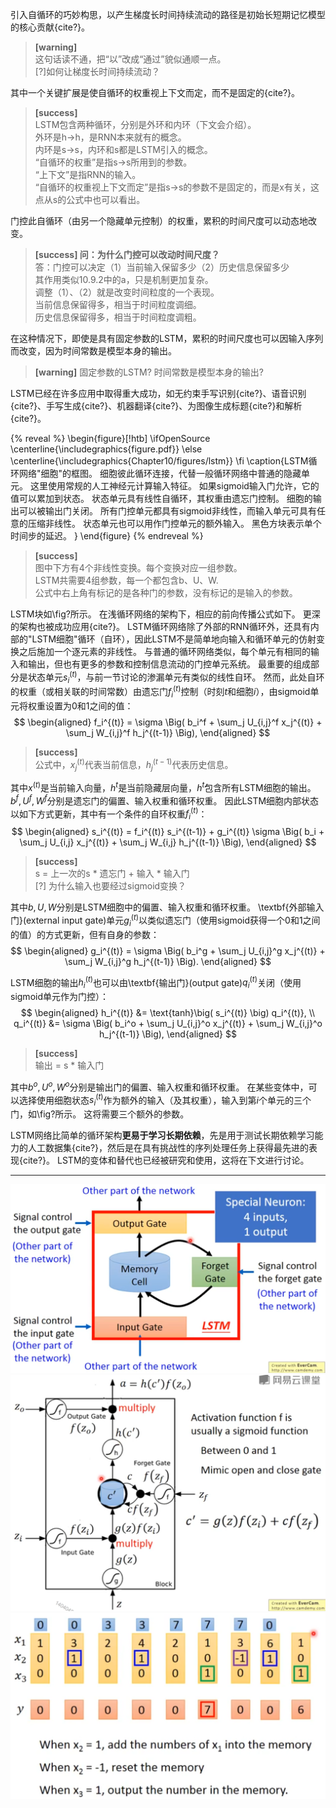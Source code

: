 引入自循环的巧妙构思，以产生梯度长时间持续流动的路径是初始长短期记忆模型的核心贡献{cite?}。  
> **[warning]**  
> 这句话读不通，把“以”改成“通过”貌似通顺一点。  
> [?]如何让梯度长时间持续流动？  

其中一个关键扩展是使自循环的权重视上下文而定，而不是固定的{cite?}。  
> **[success]**  
> LSTM包含两种循环，分别是外环和内环（下文会介绍）。  
> 外环是h->h，是RNN本来就有的概念。  
> 内环是s->s，内环和s都是LSTM引入的概念。  
> “自循环的权重”是指s->s所用到的参数。  
> “上下文”是指RNN的输入。  
> “自循环的权重视上下文而定”是指s->s的参数不是固定的，而是x有关，这点从s的公式中也可以看出。  

门控此自循环（由另一个隐藏单元控制）的权重，累积的时间尺度可以动态地改变。  
> **[success] 问：为什么门控可以改动时间尺度？**    
> 答：门控可以决定（1）当前输入保留多少（2）历史信息保留多少  
> 其作用类似10.9.2中的a，只是机制更加复杂。  
> 调整（1）、（2）就是改变时间粒度的一个表现。  
> 当前信息保留得多，相当于时间粒度调细。  
> 历史信息保留得多，相当于时间粒度调粗。  

在这种情况下，即使是具有固定参数的LSTM，累积的时间尺度也可以因输入序列而改变，因为时间常数是模型本身的输出。  
> **[warning]** 固定参数的LSTM?  时间常数是模型本身的输出?  

LSTM已经在许多应用中取得重大成功，如无约束手写识别{cite?}、语音识别{cite?}、手写生成{cite?}、机器翻译{cite?}、为图像生成标题{cite?}和解析{cite?}。

{% reveal %}
\begin{figure}[!htb]
\ifOpenSource
\centerline{\includegraphics{figure.pdf}}
\else
\centerline{\includegraphics{Chapter10/figures/lstm}}
\fi
\caption{LSTM循环网络"细胞"的框图。
细胞彼此循环连接，代替一般循环网络中普通的隐藏单元。
这里使用常规的人工神经元计算输入特征。
如果sigmoid输入门允许，它的值可以累加到状态。
状态单元具有线性自循环，其权重由遗忘门控制。
细胞的输出可以被输出门关闭。
所有门控单元都具有sigmoid非线性，而输入单元可具有任意的压缩非线性。
状态单元也可以用作门控单元的额外输入。
黑色方块表示单个时间步的延迟。
}
\end{figure}
{% endreveal %}

> **[success]**  
> 图中下方有4个非线性变换。每个变换对应一组参数。  
> LSTM共需要4组参数，每一个都包含b、U、W.  
> 公式中右上角有标记的是各种门的参数，没有标记的是输入的参数。  

LSTM块如\fig?所示。
在浅循环网络的架构下，相应的前向传播公式如下。
更深的架构也被成功应用{cite?}。
LSTM循环网络除了外部的RNN循环外，还具有内部的"LSTM细胞"循环（自环），因此LSTM不是简单地向输入和循环单元的仿射变换之后施加一个逐元素的非线性。
与普通的循环网络类似，每个单元有相同的输入和输出，但也有更多的参数和控制信息流动的门控单元系统。
最重要的组成部分是状态单元$s_i^{(t)}$，与前一节讨论的渗漏单元有类似的线性自环。
然而，此处自环的权重（或相关联的时间常数）由遗忘门$f_i^{(t)}$控制（时刻$t$和细胞$i$），由sigmoid单元将权重设置为0和1之间的值：  
$$
\begin{aligned}
 f_i^{(t)} = \sigma \Big( b_i^f + \sum_j U_{i,j}^f x_j^{(t)} + \sum_j W_{i,j}^f h_j^{(t-1)} \Big),
\end{aligned}
$$

> **[success]**  
> 公式中，$x_j^{(t)}$代表当前信息，$h_j^{(t-1)}$代表历史信息。  

其中$x^{(t)}$是当前输入向量，$h^{t}$是当前隐藏层向量，$h^{t}$包含所有LSTM细胞的输出。 
$b^f, U^f, W^f$分别是遗忘门的偏置、输入权重和循环权重。
因此LSTM细胞内部状态以如下方式更新，其中有一个条件的自环权重$f_i^{(t)}$： 
$$
\begin{aligned}
 s_i^{(t)} = f_i^{(t)}  s_i^{(t-1)} +  g_i^{(t)}
 \sigma \Big( b_i + \sum_j U_{i,j} x_j^{(t)} + \sum_j W_{i,j} h_j^{(t-1)} \Big),
\end{aligned}
$$

> **[success]**  
> s = 上一次的s * 遗忘门 + 输入 * 输入门  
> [?] 为什么输入也要经过sigmoid变换？  

其中$b, U, W$分别是LSTM细胞中的偏置、输入权重和循环权重。
\textbf{外部输入门}(external input gate)单元$g_i^{(t)}$以类似遗忘门（使用sigmoid获得一个0和1之间的值）的方式更新，但有自身的参数：  
$$
\begin{aligned}
 g_i^{(t)} = \sigma \Big( b_i^g + \sum_j U_{i,j}^g x_j^{(t)} + \sum_j W_{i,j}^g h_j^{(t-1)} \Big).
\end{aligned}
$$

LSTM细胞的输出$h_i^{(t)}$也可以由\textbf{输出门}(output gate)$q_i^{(t)}$关闭（使用sigmoid单元作为门控）：  
$$
\begin{aligned}
 h_i^{(t)} &= \text{tanh}\big( s_i^{(t)} \big) q_i^{(t)}, \\
 q_i^{(t)} &= \sigma \Big( b_i^o + \sum_j U_{i,j}^o x_j^{(t)} + \sum_j W_{i,j}^o h_j^{(t-1)} \Big),
\end{aligned}
$$

> **[success]**  
> 输出 = s * 输入门  

其中$b^o, U^o, W^o$分别是输出门的偏置、输入权重和循环权重。
在某些变体中，可以选择使用细胞状态$s_i^{(t)}$作为额外的输入（及其权重），输入到第$i$个单元的三个门，如\fig?所示。
这将需要三个额外的参数。

LSTM网络比简单的循环架构**更易于学习长期依赖**，先是用于测试长期依赖学习能力的人工数据集{cite?}，然后是在具有挑战性的序列处理任务上获得最先进的表现{cite?}。
LSTM的变体和替代也已经被研究和使用，这将在下文进行讨论。

---------------------
![](/assets/images/Chapter10/2.png)  
![](/assets/images/Chapter10/3.png)  
![](/assets/images/Chapter10/4.png)  
